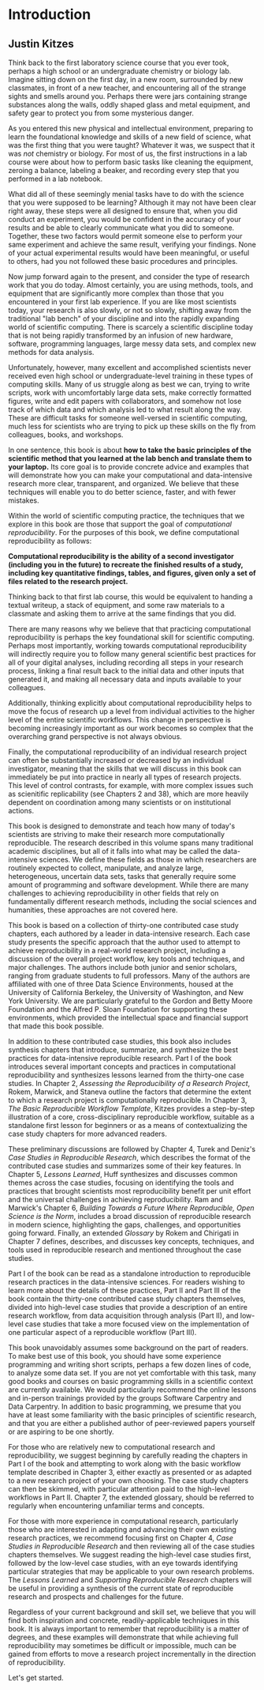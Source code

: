 Introduction
============

Justin Kitzes
-------------

Think back to the first laboratory science course that you ever took, perhaps a high school or an undergraduate chemistry or biology lab. Imagine sitting down on the first day, in a new room, surrounded by new classmates, in front of a new teacher, and encountering all of the strange sights and smells around you. Perhaps there were jars containing strange substances along the walls, oddly shaped glass and metal equipment, and safety gear to protect you from some mysterious danger.

As you entered this new physical and intellectual environment, preparing to learn the foundational knowledge and skills of a new field of science, what was the first thing that you were taught? Whatever it was, we suspect that it was *not* chemistry or biology. For most of us, the first instructions in a lab course were about how to perform basic tasks like cleaning the equipment, zeroing a balance, labeling a beaker, and recording every step that you performed in a lab notebook.

What did all of these seemingly menial tasks have to do with the science that you were supposed to be learning? Although it may not have been clear right away, these steps were all designed to ensure that, when you did conduct an experiment, you would be confident in the accuracy of your results and be able to clearly communicate what you did to someone. Together, these two factors would permit someone else to perform your same experiment and achieve the same result, verifying your findings. None of your actual experimental results would have been meaningful, or useful to others, had you not followed these basic procedures and principles.

Now jump forward again to the present, and consider the type of research work that you do today. Almost certainly, you are using methods, tools, and equipment that are significantly more complex than those that you encountered in your first lab experience. If you are like most scientists today, your research is also slowly, or not so slowly, shifting away from the traditional "lab bench" of your discipline and into the rapidly expanding world of scientific computing. There is scarcely a scientific discipline today that is not being rapidly transformed by an infusion of new hardware, software, programming languages, large messy data sets, and complex new methods for data analysis.

Unfortunately, however, many excellent and accomplished scientists never received even high school or undergraduate-level training in these types of computing skills. Many of us struggle along as best we can, trying to write scripts, work with uncomfortably large data sets, make correctly formatted figures, write and edit papers with collaborators, and somehow not lose track of which data and which analysis led to what result along the way. These are difficult tasks for someone well-versed in scientific computing, much less for scientists who are trying to pick up these skills on the fly from colleagues, books, and workshops.

In one sentence, this book is about **how to take the basic principles of the scientific method that you learned at the lab bench and translate them to your laptop.** Its core goal is to provide concrete advice and examples that will demonstrate how you can make your computational and data-intensive research more clear, transparent, and organized. We believe that these techniques will enable you to do better science, faster, and with fewer mistakes.

Within the world of scientific computing practice, the techniques that we explore in this book are those that support the goal of *computational reproducibility*. For the purposes of this book, we define computational reproducibility as follows:

**Computational reproducibility is the ability of a second investigator (including you in the future) to recreate the finished results of a study, including key quantitative findings, tables, and figures, given only a set of files related to the research project.**

Thinking back to that first lab course, this would be equivalent to handing a textual writeup, a stack of equipment, and some raw materials to a classmate and asking them to arrive at the same findings that you did.

There are many reasons why we believe that that practicing computational reproducibility is perhaps the key foundational skill for scientific computing. Perhaps most importantly, working towards computational reproducibility will indirectly require you to follow many general scientific best practices for all of your digital analyses, including recording all steps in your research process, linking a final result back to the initial data and other inputs that generated it, and making all necessary data and inputs available to your colleagues.

Additionally, thinking explicitly about computational reproducibility helps to move the focus of research up a level from individual activities to the higher level of the entire scientific workflows. This change in perspective is becoming increasingly important as our work becomes so complex that the overarching grand perspective is not always obvious.

Finally, the computational reproducibility of an individual research project can often be substantially increased or decreased by an individual investigator, meaning that the skills that we will discuss in this book can immediately be put into practice in nearly all types of research projects. This level of control contrasts, for example, with more complex issues such as scienitific replicability (see Chapters 2 and 38), which are more heavily dependent on coordination among many scientists or on institutional actions.

This book is designed to demonstrate and teach how many of today's scientists are striving to make their research more computationally reproducible. The research described in this volume spans many traditional academic disciplines, but all of it falls into what may be called the data-intensive sciences. We define these fields as those in which researchers are routinely expected to collect, manipulate, and analyze large, heterogeneous, uncertain data sets, tasks that generally require some amount of programming and software development. While there are many challenges to achieving reproducibility in other fields that rely on fundamentally different research methods, including the social sciences and humanities, these approaches are not covered here.

This book is based on a collection of thirty-one contributed case study chapters, each authored by a leader in data-intensive research. Each case study presents the specific approach that the author used to attempt to achieve reproducibility in a real-world research project, including a discussion of the overall project workflow, key tools and techniques, and major challenges. The authors include both junior and senior scholars, ranging from graduate students to full professors. Many of the authors are affiliated with one of three Data Science Environments, housed at the University of California Berkeley, the University of Washington, and New York University. We are particularly grateful to the Gordon and Betty Moore Foundation and the Alfred P. Sloan Foundation for supporting these environments, which provided the intellectual space and financial support that made this book possible.

In addition to these contributed case studies, this book also includes synthesis chapters that introduce, summarize, and synthesize the best practices for data-intensive reproducible research. Part I of the book introduces several important concepts and practices in computational reproducibility and synthesizes lessons learned from the thirty-one case studies. In Chapter 2, *Assessing the Reproducibility of a Research Project*, Rokem, Marwick, and Staneva outline the factors that determine the extent to which a research project is computationally reproducible. In Chapter 3, *The Basic Reproducible Workflow Template*, Kitzes provides a step-by-step illustration of a core, cross-disciplinary reproducible workflow, suitable as a standalone first lesson for beginners or as a means of contextualizing the case study chapters for more advanced readers.

These preliminary discussions are followed by Chapter 4, Turek and Deniz's *Case Studies in Reproducible Research*, which describes the format of the contributed case studies and summarizes some of their key features. In Chapter 5, *Lessons Learned*, Huff synthesizes and discusses common themes across the case studies, focusing on identifying the tools and practices that brought scientists most reproducibility benefit per unit effort and the universal challenges in achieving reproducibility. Ram and Marwick's Chapter 6, *Building Towards a Future Where Reproducible, Open Science is the Norm*, includes a broad discussion of reproducible research in modern science, highlighting the gaps, challenges, and opportunities going forward. Finally, an extended *Glossary* by Rokem and Chirigati in Chapter 7 defines, describes, and discusses key concepts, techniques, and tools used in reproducible research and mentioned throughout the case studies.

Part I of the book can be read as a standalone introduction to reproducible research practices in the data-intensive sciences. For readers wishing to learn more about the details of these practices, Part II and Part III of the book contain the thirty-one contributed case study chapters themselves, divided into high-level case studies that provide a description of an entire research workflow, from data acquisition through analysis (Part II), and low-level case studies that take a more focused view on the implementation of one particular aspect of a reproducible workflow (Part III).

This book unavoidably assumes some background on the part of readers. To make best use of this book, you should have some experience programming and writing short scripts, perhaps a few dozen lines of code, to analyze some data set. If you are not yet comfortable with this task, many good books and courses on basic programming skills in a scientific context are currently available. We would particularly recommend the online lessons and in-person trainings provided by the groups Software Carpentry and Data Carpentry. In addition to basic programming, we presume that you have at least some familiarity with the basic principles of scientific research, and that you are either a published author of peer-reviewed papers yourself or are aspiring to be one shortly.

For those who are relatively new to computational research and reproducibility, we suggest beginning by carefully reading the chapters in Part I of the book and attempting to work along with the basic workflow template described in Chapter 3, either exactly as presented or as adapted to a new research project of your own choosing. The case study chapters can then be skimmed, with particular attention paid to the high-level workflows in Part II. Chapter 7, the extended glossary, should be referred to regularly when encountering unfamiliar terms and concepts.

For those with more experience in computational research, particularly those who are interested in adapting and advancing their own existing research practices, we recommend focusing first on Chapter 4, *Case Studies in Reproducible Research* and then reviewing all of the case studies chapters themselves. We suggest reading the high-level case studies first, followed by the low-level case studies, with an eye towards identifying particular strategies that may be applicable to your own research problems. The *Lessons Learned* and *Supporting Reproducible Research* chapters will be useful in providing a synthesis of the current state of reproducible research and prospects and challenges for the future.

Regardless of your current background and skill set, we believe that you will find both inspiration and concrete, readily-applicable techniques in this book. It is always important to remember that reproducibility is a matter of degrees, and these examples will demonstrate that while achieving full reproducibility may sometimes be difficult or impossible, much can be gained from efforts to move a research project incrementally in the direction of reproducibility.

Let's get started.
